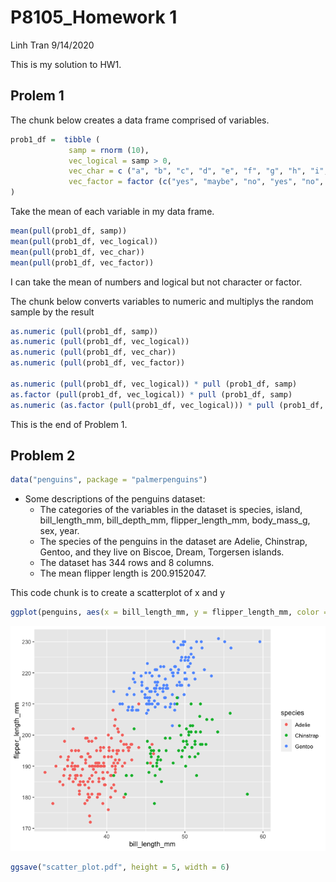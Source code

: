 P8105\_Homework 1
================
Linh Tran
9/14/2020

This is my solution to HW1.

## Prolem 1

The chunk below creates a data frame comprised of variables.

``` r
prob1_df =  tibble (
             samp = rnorm (10),
             vec_logical = samp > 0,
             vec_char = c ("a", "b", "c", "d", "e", "f", "g", "h", "i", "j"),
             vec_factor = factor (c("yes", "maybe", "no", "yes", "no", "maybe", "yes", "no", "maybe", "yes"))
)
```

Take the mean of each variable in my data frame.

``` r
mean(pull(prob1_df, samp))
mean(pull(prob1_df, vec_logical))
mean(pull(prob1_df, vec_char))
mean(pull(prob1_df, vec_factor))
```

I can take the mean of numbers and logical but not character or factor.

The chunk below converts variables to numeric and multiplys the random
sample by the result

``` r
as.numeric (pull(prob1_df, samp))
as.numeric (pull(prob1_df, vec_logical))
as.numeric (pull(prob1_df, vec_char))
as.numeric (pull(prob1_df, vec_factor))

as.numeric (pull(prob1_df, vec_logical)) * pull (prob1_df, samp)
as.factor (pull(prob1_df, vec_logical)) * pull (prob1_df, samp)
as.numeric (as.factor (pull(prob1_df, vec_logical))) * pull (prob1_df, samp)
```

This is the end of Problem 1.

## Problem 2

``` r
data("penguins", package = "palmerpenguins")
```

  - Some descriptions of the penguins dataset:
      - The categories of the variables in the dataset is species,
        island, bill\_length\_mm, bill\_depth\_mm, flipper\_length\_mm,
        body\_mass\_g, sex, year.
      - The species of the penguins in the dataset are Adelie,
        Chinstrap, Gentoo, and they live on Biscoe, Dream, Torgersen
        islands.
      - The dataset has 344 rows and 8 columns.
      - The mean flipper length is 200.9152047.

This code chunk is to create a scatterplot of x and y

``` r
ggplot(penguins, aes(x = bill_length_mm, y = flipper_length_mm, color = species)) + geom_point(na.rm = TRUE)
```

![](p8105_hw1_lmt2203_files/figure-gfm/create_plot-1.png)<!-- -->

``` r
ggsave("scatter_plot.pdf", height = 5, width = 6)
```
